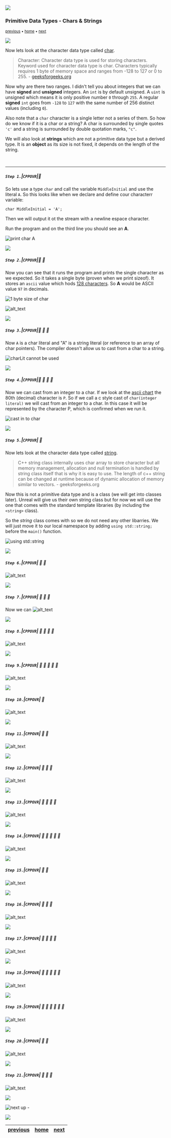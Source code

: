 ![](../images/line3.png)

### Primitive Data Types - Chars & Strings

<sub>[previous](../integers/README.md#user-content-primitive-data-types---integers) • [home](../README.md#user-content-ue5-cpp-overview) • [next](../)</sub>

![](../images/line3.png)

Now lets look at the character data type called [char](https://www.geeksforgeeks.org/c-data-types/). 

> Character: Character data type is used for storing characters. Keyword used for character data type is char. Characters typically requires 1 byte of memory space and ranges from -128 to 127 or 0 to 255. - [geeksforgeeks.org](https://www.geeksforgeeks.org/c-data-types/)

Now why are there two ranges.  I didn't tell you about integers that we can have **signed** and **unsigned** integers.  An `int` is by default unsigned.  A `uint` is unsigned which means it is only positive number `0` through `255`.  A regular **signed** `int` goes from `-128` to `127` with the same number of 256 distinct values (including `0`).

Also note that a `char` character is a single letter not a series of them.  So how do we know if it is a char or a string?  A char is surrounded by single quotes `'c'` and a string is surrounded by double quotation marks, `"c"`.

We will also look at **strings** which are not a primitive data type but a derived type. It is an **object** as its size is not fixed, it depends on the length of the string.

<br>

---

##### `Step 1.`\|`CPPOVR`|:small_blue_diamond:

So lets use a type `char` and call the variable `MiddleInitial` and use the literal `A`.  So this looks like when we declare and define cour characterr variable:

`char MiddleInitial = 'A';`

Then we will output it ot the stream with a newline espace character. 

Run the program and on the third line you should see an **A**.

![print char A](images/charA.png)

![](../images/line2.png)

##### `Step 2.`\|`CPPOVR`|:small_blue_diamond: :small_blue_diamond: 

Now you can see that it runs the program and prints the single character as we expected.  So it takes a single byte (proven when we print sizeof). It stores an `ascii` value which hods [128 characters](https://en.cppreference.com/w/cpp/language/ascii). So **A** would be ASCII value `97` in decimals. 

![1 byte size of char](images/sizeOfChar.png)

![alt_text](images/.png)

![](../images/line2.png)

##### `Step 3.`\|`CPPOVR`|:small_blue_diamond: :small_blue_diamond: :small_blue_diamond:

Now `A` is a char literal and "A" is a string literal (or reference to an array of char pointers).  The compiler doesn't allow us to cast from a char to a string.

![charLit cannot be used](images/charLit.png)

![](../images/line2.png)

##### `Step 4.`\|`CPPOVR`|:small_blue_diamond: :small_blue_diamond: :small_blue_diamond: :small_blue_diamond:

Now we can cast from an integer to a char.  If we look at the [ascii chart](https://en.cppreference.com/w/cpp/language/ascii) the 80th (decimal) character is `P`. So if we call a c style cast of `char(integer literal)` we will cast from an integer to a char.  In this case it will be represented by the character P, which is confirmed when we run it.

![cast in to char](images/80Char.png)


![](../images/line2.png)

##### `Step 5.`\|`CPPOVR`| :small_orange_diamond:

Now lets look at the character data type called [string](https://www.geeksforgeeks.org/c-string-class-and-its-applications/). 
> C++ string class internally uses char array to store character but all memory management, allocation and null termination is handled by string class itself that is why it is easy to use. The length of c++ string can be changed at runtime because of dynamic allocation of memory similar to vectors. - geeksforgeeks.org

Now this is not a primitive data type and is a class (we will get into classes later).  Unreal will give us their own string class but for now we will use the one that comes with the standard template libraries (by including the `<string>` class).  

So the *string* class comes with <iostream> so we do not need any other libarries.  We will just move it to our local namespace by adding `using std::string;` before the `main()` function.

![using std::string](images/usingString.png)

![](../images/line2.png)

##### `Step 6.`\|`CPPOVR`| :small_orange_diamond: :small_blue_diamond:

![alt_text](images/.png)

![](../images/line2.png)

##### `Step 7.`\|`CPPOVR`| :small_orange_diamond: :small_blue_diamond: :small_blue_diamond:

Now we can 
![alt_text](images/stringChar.png)

![](../images/line2.png)

##### `Step 8.`\|`CPPOVR`| :small_orange_diamond: :small_blue_diamond: :small_blue_diamond: :small_blue_diamond:

![alt_text](images/.png)

![](../images/line2.png)

##### `Step 9.`\|`CPPOVR`| :small_orange_diamond: :small_blue_diamond: :small_blue_diamond: :small_blue_diamond: :small_blue_diamond:

![alt_text](images/.png)

![](../images/line2.png)

##### `Step 10.`\|`CPPOVR`| :large_blue_diamond:

![alt_text](images/.png)

![](../images/line2.png)

##### `Step 11.`\|`CPPOVR`| :large_blue_diamond: :small_blue_diamond: 

![alt_text](images/.png)

![](../images/line2.png)

##### `Step 12.`\|`CPPOVR`| :large_blue_diamond: :small_blue_diamond: :small_blue_diamond: 

![alt_text](images/.png)

![](../images/line2.png)

##### `Step 13.`\|`CPPOVR`| :large_blue_diamond: :small_blue_diamond: :small_blue_diamond:  :small_blue_diamond: 

![alt_text](images/.png)

![](../images/line2.png)

##### `Step 14.`\|`CPPOVR`| :large_blue_diamond: :small_blue_diamond: :small_blue_diamond: :small_blue_diamond:  :small_blue_diamond: 

![alt_text](images/.png)

![](../images/line2.png)

##### `Step 15.`\|`CPPOVR`| :large_blue_diamond: :small_orange_diamond: 

![alt_text](images/.png)

![](../images/line2.png)

##### `Step 16.`\|`CPPOVR`| :large_blue_diamond: :small_orange_diamond:   :small_blue_diamond: 

![alt_text](images/.png)

![](../images/line2.png)

##### `Step 17.`\|`CPPOVR`| :large_blue_diamond: :small_orange_diamond: :small_blue_diamond: :small_blue_diamond:

![alt_text](images/.png)

![](../images/line2.png)

##### `Step 18.`\|`CPPOVR`| :large_blue_diamond: :small_orange_diamond: :small_blue_diamond: :small_blue_diamond: :small_blue_diamond:

![alt_text](images/.png)

![](../images/line2.png)

##### `Step 19.`\|`CPPOVR`| :large_blue_diamond: :small_orange_diamond: :small_blue_diamond: :small_blue_diamond: :small_blue_diamond: :small_blue_diamond:

![alt_text](images/.png)

![](../images/line2.png)

##### `Step 20.`\|`CPPOVR`| :large_blue_diamond: :large_blue_diamond:

![alt_text](images/.png)

![](../images/line2.png)

##### `Step 21.`\|`CPPOVR`| :large_blue_diamond: :large_blue_diamond: :small_blue_diamond:

![alt_text](images/.png)

![](../images/line.png)

<!-- <img src="https://via.placeholder.com/1000x100/45D7CA/000000/?text=Next Up - ADD NEXT PAGE"> -->

![next up - ](images/banner.png)

![](../images/line.png)

| [previous](../integers/README.md#user-content-primitive-data-types---integers)| [home](../README.md#user-content-ue5-cpp-overview) | [next](../)|
|---|---|---|
